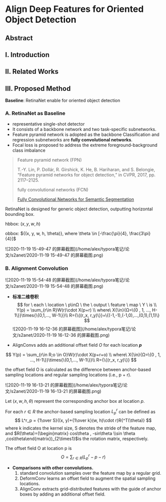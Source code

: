 # Align Deep Features for Oriented Object Detection

## Abstract



## I. Introduction



## II. Related Works



## III. Proposed Method

**Baseline**: RetinaNet enable for oriented object detection

### A. RetinaNet as Baseline

- representative single-shot detector
- It consists of a backbone network and two task-specific subnetworks.
- Feature pyramid network is adopted as the backbone Classification and regression subnetworks are **fully convolutional networks**.
- Focal loss is proposed to address the extreme foreground-background class imbalance

> Feature pyramid network (FPN)
>
> T.-Y. Lin, P. Dollár, R. Girshick, K. He, B. Hariharan, and S. Belongie,
> “Feature pyramid networks for object detection,” in CVPR, 2017, pp.
> 2117–2125.
>
> fully convolutional networks (FCN)
>
> [Fully Convolutional Networks for Semantic Segmentation](https://people.eecs.berkeley.edu/~jonlong/long_shelhamer_fcn.pdf)

RetinaNet is designed for generic object detection, outputting horizontal bounding box.

hbbox: ${(x, y, w, h)}$

obbox: ${(x, y, w, h, \theta)}, where \theta \in [-\frac{\pi}{4}, \frac{3\pi}{4}]$

![2020-11-19 15-49-47 的屏幕截图](/home/alex/typora笔记/论文/s2anet/2020-11-19 15-49-47 的屏幕截图.png)



### B. Alignment Convolution

![2020-11-19 15-54-48 的屏幕截图](/home/alex/typora笔记/论文/s2anet/2020-11-19 15-54-48 的屏幕截图.png)

- **标准二维卷积**
  $$
  for \ each \ location \ p\inΩ \ the \ output \ feature \ map \ Y \ is \\
  Y(p) = \sum_{r\in R}W(r)\cdot X(p+r) 
  \\ where\ X{\in}{Ω=\{0 , 1, ..., H-1\}}\times{\{0,1,..., W-1\}}\\ R={\{(r_x, r_y)\}}=\{(-1,-1),(-1,0),...,(0,1),(1,1)\}
  $$
  ![2020-11-19 16-12-36 的屏幕截图](/home/alex/typora笔记/论文/s2anet/2020-11-19 16-12-36 的屏幕截图.png)

- AlignConvs adds an additional offset field $O$ for each location **$p$**

$$
Y(p) = \sum_{r\in R;o \in O}W(r)\cdot X(p+r+o) 
\\ where\ X{\in}{Ω=\{0 , 1, ..., H-1\}}\times{\{0,1,..., W-1\}}\\ R={\{(r_x, r_y)\}}
$$

the offset field O is calculated as the difference between anchor-based sampling locations and regular sampling locations (i.e., p + r).

![2020-11-19 16-13-21 的屏幕截图](/home/alex/typora笔记/论文/s2anet/2020-11-19 16-13-21 的屏幕截图.png)

Let $(x, w, h, θ)$ represent the corresponding anchor box at location $p$.

For each $r\in R$ the anchor-based sampling location $L^r_p$ can be defined as
$$
L^r_p = {1\over S}((x, y)+{1\over k}(w, h)\cdot r)R{^T(\theta)}
$$
where k indicates the kernel size, S denotes the stride of the feature map, and $R(\theta)=(\begin{matrix} cos\theta , -sin\theta \\sin \theta ,cos\theta\end{matrix})_{2\times1}$is the rotation matrix, respectively.

The offset field O at location p is
$$
O = \sum_{r\in R}(L^r_p -p-r)
$$

- **Comparisons with other convolutions.**
  1. standard convolution samples over the feature map by a regular
     grid.
  2. DeformConv learns an offset field to augment the spatial
     sampling locations.
  3. AlignConv extracts grid-distributed
     features with the guide of anchor boxes by adding an additional
     offset field.

